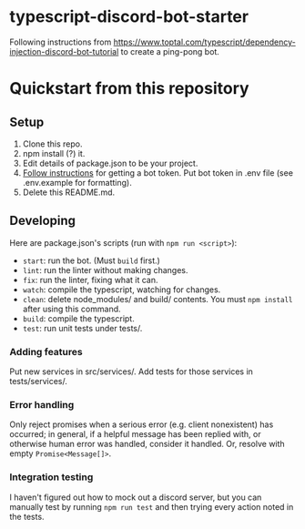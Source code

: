 # typescript-discord-bot-starter
Following instructions from <https://www.toptal.com/typescript/dependency-injection-discord-bot-tutorial> to create a ping-pong bot.

# Quickstart from this repository

## Setup

1.  Clone this repo.
2.  npm install (?) it.
3.  Edit details of package.json to be your project.
4.  [Follow instructions](https://www.toptal.com/typescript/dependency-injection-discord-bot-tutorial) for getting a bot token. Put bot token in .env file (see .env.example for formatting).
5.  Delete this README.md.

## Developing

Here are package.json's scripts (run with `npm run <script>`):
*   `start`: run the bot. (Must `build` first.)
*   `lint`: run the linter without making changes.
*   `fix`: run the linter, fixing what it can.
*   `watch`: compile the typescript, watching for changes.
*   `clean`: delete node_modules/ and build/ contents. You must `npm install` after using this command.
*   `build`: compile the typescript.
*   `test`: run unit tests under tests/.

### Adding features

Put new services in src/services/. Add tests for those services in tests/services/.

### Error handling

Only reject promises when a serious error (e.g. client nonexistent) has occurred; in general, if a helpful message has been replied with, or otherwise human error was handled, consider it handled. Or, resolve with empty `Promise<Message[]>`.

### Integration testing

I haven't figured out how to mock out a discord server, but you can manually test by running `npm run test` and then trying every action noted in the tests.
